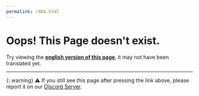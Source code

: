 ```yaml
---
permalink: /404.html
---
```


# Oops! This Page doesn't exist.
Try viewing the <a href="#" onclick="switchLang('EN')"><b>english version of this page</b></a>, it may not have been translated yet.

---

{:.warning}
⚠️ If you still see this page after pressing the link above, please report it on our [Discord Server](https://discord.gg/eXzrZSx).
